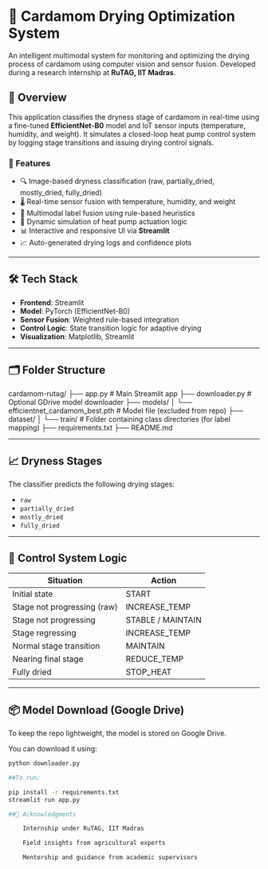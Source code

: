 # 🌿 Cardamom Drying Optimization System

An intelligent multimodal system for monitoring and optimizing the drying process of cardamom using computer vision and sensor fusion. Developed during a research internship at **RuTAG, IIT Madras**.

## 🚀 Overview

This application classifies the dryness stage of cardamom in real-time using a fine-tuned **EfficientNet-B0** model and IoT sensor inputs (temperature, humidity, and weight). It simulates a closed-loop heat pump control system by logging stage transitions and issuing drying control signals.

### 🔧 Features

- 🔍 Image-based dryness classification (raw, partially_dried, mostly_dried, fully_dried)
- 🌡️ Real-time sensor fusion with temperature, humidity, and weight
- 🧠 Multimodal label fusion using rule-based heuristics
- 🔁 Dynamic simulation of heat pump actuation logic
- 📊 Interactive and responsive UI via **Streamlit**
- 📈 Auto-generated drying logs and confidence plots

---

## 🛠 Tech Stack

- **Frontend**: Streamlit
- **Model**: PyTorch (EfficientNet-B0)
- **Sensor Fusion**: Weighted rule-based integration
- **Control Logic**: State transition logic for adaptive drying
- **Visualization**: Matplotlib, Streamlit

---

## 🗂 Folder Structure

cardamom-rutag/
├── app.py # Main Streamlit app
├── downloader.py # Optional GDrive model downloader
├── models/
│ └── efficientnet_cardamom_best.pth # Model file (excluded from repo)
├── dataset/
│ └── train/ # Folder containing class directories (for label mapping)
├── requirements.txt
├── README.md


---

## 📈 Dryness Stages

The classifier predicts the following drying stages:
- `raw`
- `partially_dried`
- `mostly_dried`
- `fully_dried`

---

## 🔁 Control System Logic

| Situation                     | Action               |
|------------------------------|----------------------|
| Initial state                | START                |
| Stage not progressing (raw)  | INCREASE_TEMP        |
| Stage not progressing        | STABLE / MAINTAIN    |
| Stage regressing             | INCREASE_TEMP        |
| Normal stage transition      | MAINTAIN             |
| Nearing final stage          | REDUCE_TEMP          |
| Fully dried                  | STOP_HEAT            |

---

## 📦 Model Download (Google Drive)

To keep the repo lightweight, the model is stored on Google Drive.

You can download it using:

```bash
python downloader.py

##To run:

pip install -r requirements.txt
streamlit run app.py

##🤝 Acknowledgments

    Internship under RuTAG, IIT Madras

    Field insights from agricultural experts

    Mentorship and guidance from academic supervisors

